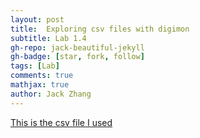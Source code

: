 ```yaml
---
layout: post
title:  Exploring csv files with digimon
subtitle: Lab 1.4
gh-repo: jack-beautiful-jekyll
gh-badge: [star, fork, follow]
tags: [Lab]
comments: true
mathjax: true
author: Jack Zhang
---
```


[This is the csv file I used](https://drive.google.com/file/d/1YGVROpS7pg_0ZP3zk31e3bG2ghwz4Snw/view/)